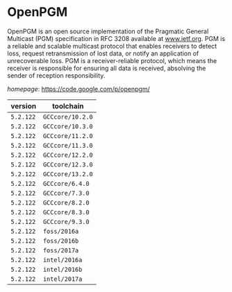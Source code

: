 # OpenPGM

OpenPGM is an open source implementation of the Pragmatic General Multicast  (PGM) specification in RFC 3208 available at www.ietf.org. PGM is a reliable  and scalable multicast protocol that enables receivers to detect loss, request  retransmission of lost data, or notify an application of unrecoverable loss.  PGM is a receiver-reliable protocol, which means the receiver is responsible  for ensuring all data is received, absolving the sender of reception  responsibility.

*homepage*: <https://code.google.com/p/openpgm/>

version | toolchain
--------|----------
``5.2.122`` | ``GCCcore/10.2.0``
``5.2.122`` | ``GCCcore/10.3.0``
``5.2.122`` | ``GCCcore/11.2.0``
``5.2.122`` | ``GCCcore/11.3.0``
``5.2.122`` | ``GCCcore/12.2.0``
``5.2.122`` | ``GCCcore/12.3.0``
``5.2.122`` | ``GCCcore/13.2.0``
``5.2.122`` | ``GCCcore/6.4.0``
``5.2.122`` | ``GCCcore/7.3.0``
``5.2.122`` | ``GCCcore/8.2.0``
``5.2.122`` | ``GCCcore/8.3.0``
``5.2.122`` | ``GCCcore/9.3.0``
``5.2.122`` | ``foss/2016a``
``5.2.122`` | ``foss/2016b``
``5.2.122`` | ``foss/2017a``
``5.2.122`` | ``intel/2016a``
``5.2.122`` | ``intel/2016b``
``5.2.122`` | ``intel/2017a``
